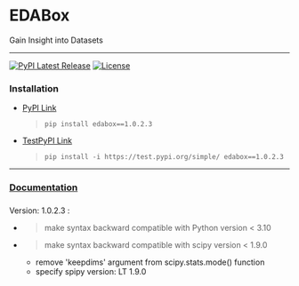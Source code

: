 # EDABox
Gain Insight into Datasets

---
[![PyPI Latest Release](https://img.shields.io/pypi/v/edabox.svg)](https://pypi.org/project/edabox/)
[![License](https://img.shields.io/pypi/l/pandas.svg)](https://github.com/poushalimukherjee/edabox/blob/main/LICENSE)

### Installation
- [PyPI Link](https://pypi.org/project/edabox/)
  > ```pip install edabox==1.0.2.3```
- [TestPyPI Link](https://test.pypi.org/project/edabox/)
  > ```pip install -i https://test.pypi.org/simple/ edabox==1.0.2.3```

---  

### [Documentation](https://edabox.tiiny.site/)


### 
Version: 1.0.2.3 : 
- > make syntax backward compatible with Python version < 3.10
- > make syntax backward compatible with scipy version < 1.9.0 
   - remove 'keepdims' argument from scipy.stats.mode() function
   - specify spipy version: LT 1.9.0